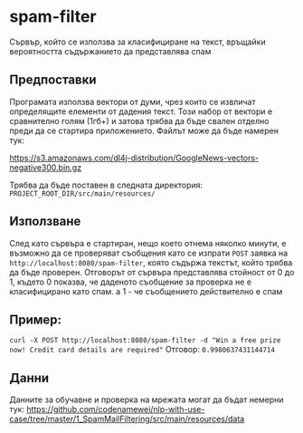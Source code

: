 # spam-filter
Сървър, който се използва за класифициране на текст, връщайки вероятността съдържанието да представлява спам

## Предпоставки
Програмата използва вектори от думи, чрез които се извличат определящите елементи от дадения текст. Този набор от вектори е сравнително 
голям (1гб+) и затова трябва да бъде свален отделно преди да се стартира приложението.
Файлът може да бъде намерен тук:

https://s3.amazonaws.com/dl4j-distribution/GoogleNews-vectors-negative300.bin.gz

Трябва да бъде поставен в следната директория:
`PROJECT_ROOT_DIR/src/main/resources/`

## Използване

След като сървъра е стартиран, нещо което отнема няколко минути, е възможно да се проверяват съобщения като се изпрати `POST` заявка на 
`http://localhost:8080/spam-filter`, която съдържа текстът, който трябва да бъде проверен. Отговорът от сървъра представлява стойност 
от 0 до 1, където 0 показва, че даденото съобщение за проверка не е класифицирано като спам. а 1 - че съобщението действително е спам

## Пример:
`curl -X POST http://localhost:8080/spam-filter -d "Win a free prize now! Credit card details are required"`
Отговор:
`0.9980637431144714`

## Данни
Данните за обучавне и проверка на мрежата могат да бъдат немерни тук:
https://github.com/codenamewei/nlp-with-use-case/tree/master/1_SpamMailFiltering/src/main/resources/data
